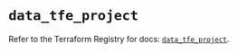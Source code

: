 # `data_tfe_project`

Refer to the Terraform Registry for docs: [`data_tfe_project`](https://registry.terraform.io/providers/hashicorp/tfe/0.60.1/docs/data-sources/project).
